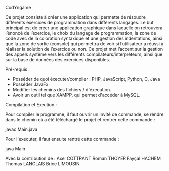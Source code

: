 CodYngame


Ce projet consiste à créer une application qui permette de résoudre différents 
exercices de programmation dans différents langages.
Le but principal est de créer une application graphique dans laquelle on 
retrouvera l’énoncé de l’exercice, le choix du langage de programmation, la 
zone de code avec de la coloration syntaxique et une gestion des indentations, 
ainsi que la zone de sortie (console) qui permettra de voir si l’utilisateur a réussi 
à réaliser la solution de l’exercice ou non.
Ce projet met l’accent sur la gestion des appels système vers les différents 
compilateurs/interpréteurs, ainsi que sur la base de données des exercices 
disponibles.


Pré-requis : 
- Posséder de quoi éxecuter/compiler : PHP, JavaScript, Python, C, Java
- Posséder JavaFx.
- Modifier les chemins des fichiers / d'éxecution.
- Avoir un outil tel que XAMPP, qui permet d'accéder à MySQL.

Compilation et Exeution :

Pour compiler le programme, il faut ouvrir un invité de commande, se rendre dans le
chemin où a été téléchargé le projet et rentrer cette commande :

javac Main.java

Pour l'executer, il faut ensuite rentré cette commande :

java Main


Avec la contribution de :
Axel COTTRANT
Roman THOYER
Fayçal HACHEM
Thomas LANGLAIS
Brice LIMOUSIN
